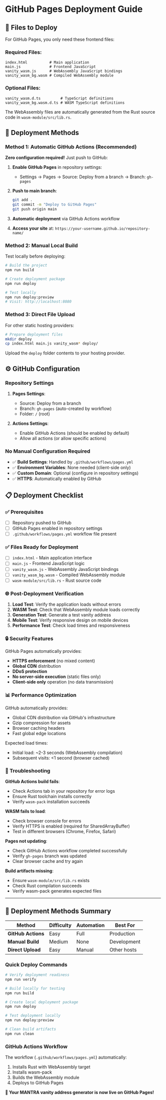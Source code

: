 # GitHub Pages Deployment Guide

## 📁 Files to Deploy

For GitHub Pages, you only need these frontend files:

### Required Files:
```
index.html          # Main application
main.js             # Frontend JavaScript
vanity_wasm.js      # WebAssembly JavaScript bindings
vanity_wasm_bg.wasm # Compiled WebAssembly module
```

### Optional Files:
```
vanity_wasm.d.ts         # TypeScript definitions
vanity_wasm_bg.wasm.d.ts # WASM TypeScript definitions
```

The WebAssembly files are automatically generated from the Rust source code in `wasm-module/src/lib.rs`.

## 🚀 Deployment Methods

### Method 1: Automatic GitHub Actions (Recommended)

**Zero configuration required!** Just push to GitHub:

1. **Enable GitHub Pages** in repository settings:
   - Settings → Pages → Source: Deploy from a branch → Branch: `gh-pages`

2. **Push to main branch**:
   ```bash
   git add .
   git commit -m "Deploy to GitHub Pages"
   git push origin main
   ```

3. **Automatic deployment** via GitHub Actions workflow
4. **Access your site** at: `https://your-username.github.io/repository-name/`

### Method 2: Manual Local Build

Test locally before deploying:

```bash
# Build the project
npm run build

# Create deployment package
npm run deploy

# Test locally  
npm run deploy:preview
# Visit: http://localhost:8080
```

### Method 3: Direct File Upload

For other static hosting providers:

```bash
# Prepare deployment files
mkdir deploy
cp index.html main.js vanity_wasm* deploy/
```

Upload the `deploy` folder contents to your hosting provider.

## ⚙️ GitHub Configuration

### Repository Settings

1. **Pages Settings**:
   - Source: Deploy from a branch
   - Branch: `gh-pages` (auto-created by workflow)
   - Folder: `/` (root)

2. **Actions Settings**:
   - Enable GitHub Actions (should be enabled by default)
   - Allow all actions (or allow specific actions)

### No Manual Configuration Required

- ✅ **Build Settings**: Handled by `.github/workflows/pages.yml`
- ✅ **Environment Variables**: None needed (client-side only)
- ✅ **Custom Domain**: Optional (configure in repository settings)
- ✅ **HTTPS**: Automatically enabled by GitHub

## 📋 Deployment Checklist

### ✅ Prerequisites
- [ ] Repository pushed to GitHub
- [ ] GitHub Pages enabled in repository settings
- [ ] `.github/workflows/pages.yml` workflow file present

### ✅ Files Ready for Deployment
- [ ] `index.html` - Main application interface
- [ ] `main.js` - Frontend JavaScript logic
- [ ] `vanity_wasm.js` - WebAssembly JavaScript bindings  
- [ ] `vanity_wasm_bg.wasm` - Compiled WebAssembly module
- [ ] `wasm-module/src/lib.rs` - Rust source code

### 🌐 Post-Deployment Verification

1. **Load Test**: Verify the application loads without errors
2. **WASM Test**: Check that WebAssembly module loads correctly
3. **Generation Test**: Generate a test vanity address
4. **Mobile Test**: Verify responsive design on mobile devices
5. **Performance Test**: Check load times and responsiveness

### 🔒 Security Features

GitHub Pages automatically provides:
- **HTTPS enforcement** (no mixed content)
- **Global CDN** distribution
- **DDoS protection** 
- **No server-side execution** (static files only)
- **Client-side only** operation (no data transmission)

### 📊 Performance Optimization

GitHub automatically provides:
- Global CDN distribution via GitHub's infrastructure
- Gzip compression for assets
- Browser caching headers
- Fast global edge locations

Expected load times:
- Initial load: ~2-3 seconds (WebAssembly compilation)
- Subsequent visits: <1 second (browser cached)

### 🚨 Troubleshooting

**GitHub Actions build fails**:
- Check Actions tab in your repository for error logs
- Ensure Rust toolchain installs correctly
- Verify `wasm-pack` installation succeeds

**WASM fails to load**:
- Check browser console for errors
- Verify HTTPS is enabled (required for SharedArrayBuffer)
- Test in different browsers (Chrome, Firefox, Safari)

**Pages not updating**:
- Check GitHub Actions workflow completed successfully
- Verify `gh-pages` branch was updated
- Clear browser cache and try again

**Build artifacts missing**:
- Ensure `wasm-module/src/lib.rs` exists
- Check Rust compilation succeeds
- Verify wasm-pack generates expected files

---

## 🎯 Deployment Methods Summary

| Method | Difficulty | Automation | Best For |
|--------|------------|------------|----------|
| **GitHub Actions** | Easy | Full | Production |
| **Manual Build** | Medium | None | Development |
| **Direct Upload** | Easy | Manual | Other hosts |

### Quick Deploy Commands

```bash
# Verify deployment readiness
npm run verify

# Build locally for testing
npm run build

# Create local deployment package
npm run deploy

# Test deployment locally
npm run deploy:preview

# Clean build artifacts
npm run clean
```

### GitHub Actions Workflow

The workflow (`.github/workflows/pages.yml`) automatically:
1. Installs Rust with WebAssembly target
2. Installs wasm-pack
3. Builds the WebAssembly module
4. Deploys to GitHub Pages

**🎉 Your MANTRA vanity address generator is now live on GitHub Pages!**
